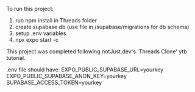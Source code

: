 To run this project:
1. run npm install in Threads folder
2. create supabase db (use file in /supabase/migrations for db schema)
3. setup .env variables
4. npx expo start -c

This project was completed following notJust.dev's 'Threads Clone' ytb tutorial.

.env file should have: 
EXPO_PUBLIC_SUPABASE_URL=yourkey
EXPO_PUBLIC_SUPABASE_ANON_KEY=yourkey
SUPABASE_ACCESS_TOKEN=yourkey
